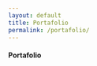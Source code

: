 ```yaml
---
layout: default
title: Portafolio
permalink: /portafolio/
---
```



<div class="contacto py-5">
  <div class="container">
    <div class="px-5">
      <h4 class="sect-title">Portafolio</h4>
    </div>
  </div>
</div>
